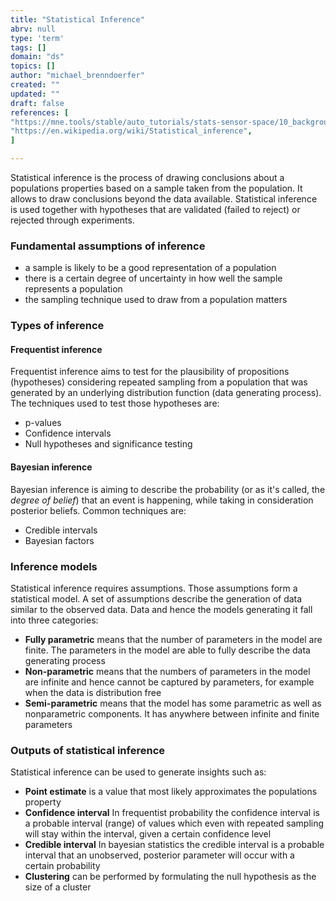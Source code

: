 ```yaml
---
title: "Statistical Inference"
abrv: null
type: 'term'
tags: []
domain: "ds"
topics: []
author: "michael_brenndoerfer"
created: ""
updated: ""
draft: false
references: [
"https://mne.tools/stable/auto_tutorials/stats-sensor-space/10_background_stats.html",
"https://en.wikipedia.org/wiki/Statistical_inference",
]

---
```


Statistical inference is the process of drawing conclusions about a populations properties based on a sample taken from the population. It allows to draw conclusions beyond the data available. Statistical inference is used together with hypotheses that are validated (failed to reject) or rejected through experiments.

### Fundamental assumptions of inference

- a sample is likely to be a good representation of a population
- there is a certain degree of uncertainty in how well the sample represents a population
- the sampling technique used to draw from a population matters

### Types of inference

#### Frequentist inference

Frequentist inference aims to test for the plausibility of propositions (hypotheses) considering repeated sampling from a population that was generated by an underlying distribution function (data generating process). The techniques used to test those hypotheses are:

- p-values
- Confidence intervals
- Null hypotheses and significance testing

#### Bayesian inference

Bayesian inference is aiming to describe the probability (or as it's called, the _degree of belief_) that an event is happening, while taking in consideration posterior beliefs. Common techniques are:

- Credible intervals
- Bayesian factors

### Inference models

Statistical inference requires assumptions. Those assumptions form a statistical model. A set of assumptions describe the generation of data similar to the observed data. Data and hence the models generating it fall into three categories:

- **Fully parametric** means that the number of parameters in the model are finite. The parameters in the model are able to fully describe the data generating process
- **Non-parametric** means that the numbers of parameters in the model are infinite and hence cannot be captured by parameters, for example when the data is distribution free
- **Semi-parametric** means that the model has some parametric as well as nonparametric components. It has anywhere between infinite and finite parameters

### Outputs of statistical inference

Statistical inference can be used to generate insights such as:

- **Point estimate** is a value that most likely approximates the populations property
- **Confidence interval** In frequentist probability the confidence interval is a probable interval (range) of values which even with repeated sampling will stay within the interval, given a certain confidence level
- **Credible interval** In bayesian statistics the credible interval is a probable interval that an unobserved, posterior parameter will occur with a certain probability
- **Clustering** can be performed by formulating the null hypothesis as the size of a cluster
